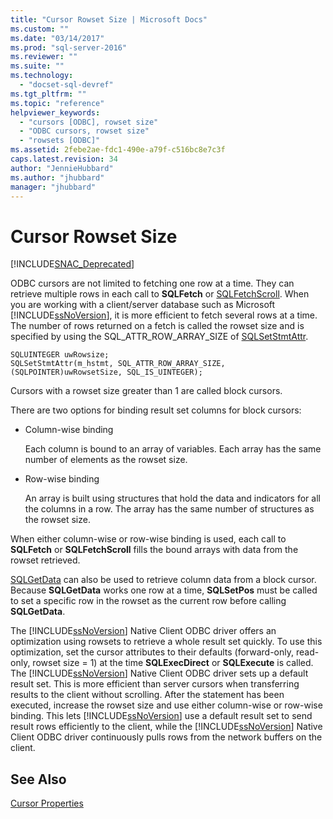 ```yaml
---
title: "Cursor Rowset Size | Microsoft Docs"
ms.custom: ""
ms.date: "03/14/2017"
ms.prod: "sql-server-2016"
ms.reviewer: ""
ms.suite: ""
ms.technology: 
  - "docset-sql-devref"
ms.tgt_pltfrm: ""
ms.topic: "reference"
helpviewer_keywords: 
  - "cursors [ODBC], rowset size"
  - "ODBC cursors, rowset size"
  - "rowsets [ODBC]"
ms.assetid: 2febe2ae-fdc1-490e-a79f-c516bc8e7c3f
caps.latest.revision: 34
author: "JennieHubbard"
ms.author: "jhubbard"
manager: "jhubbard"
---
```

# Cursor Rowset Size
[!INCLUDE[SNAC_Deprecated](../../../includes/snac-deprecated.md)]

  ODBC cursors are not limited to fetching one row at a time. They can retrieve multiple rows in each call to **SQLFetch** or [SQLFetchScroll](../../../relational-databases/extended-stored-procedures-reference/sqlfetchscroll.md). When you are working with a client/server database such as Microsoft [!INCLUDE[ssNoVersion](../../../includes/ssnoversion-md.md)], it is more efficient to fetch several rows at a time. The number of rows returned on a fetch is called the rowset size and is specified by using the SQL_ATTR_ROW_ARRAY_SIZE of [SQLSetStmtAttr](../../../relational-databases/extended-stored-procedures-reference/sqlsetstmtattr.md).  
  
```  
SQLUINTEGER uwRowsize;  
SQLSetStmtAttr(m_hstmt, SQL_ATTR_ROW_ARRAY_SIZE, (SQLPOINTER)uwRowsetSize, SQL_IS_UINTEGER);  
```  
  
 Cursors with a rowset size greater than 1 are called block cursors.  
  
 There are two options for binding result set columns for block cursors:  
  
-   Column-wise binding  
  
     Each column is bound to an array of variables. Each array has the same number of elements as the rowset size.  
  
-   Row-wise binding  
  
     An array is built using structures that hold the data and indicators for all the columns in a row. The array has the same number of structures as the rowset size.  
  
 When either column-wise or row-wise binding is used, each call to **SQLFetch** or **SQLFetchScroll** fills the bound arrays with data from the rowset retrieved.  
  
 [SQLGetData](../../../relational-databases/extended-stored-procedures-reference/sqlgetdata.md) can also be used to retrieve column data from a block cursor. Because **SQLGetData** works one row at a time, **SQLSetPos** must be called to set a specific row in the rowset as the current row before calling **SQLGetData**.  
  
 The [!INCLUDE[ssNoVersion](../../../includes/ssnoversion-md.md)] Native Client ODBC driver offers an optimization using rowsets to retrieve a whole result set quickly. To use this optimization, set the cursor attributes to their defaults (forward-only, read-only, rowset size = 1) at the time **SQLExecDirect** or **SQLExecute** is called. The [!INCLUDE[ssNoVersion](../../../includes/ssnoversion-md.md)] Native Client ODBC driver sets up a default result set. This is more efficient than server cursors when transferring results to the client without scrolling. After the statement has been executed, increase the rowset size and use either column-wise or row-wise binding. This lets [!INCLUDE[ssNoVersion](../../../includes/ssnoversion-md.md)] use a default result set to send result rows efficiently to the client, while the [!INCLUDE[ssNoVersion](../../../includes/ssnoversion-md.md)] Native Client ODBC driver continuously pulls rows from the network buffers on the client.  
  
## See Also  
 [Cursor Properties](../../../relational-databases/native-client-odbc-cursors/properties/cursor-properties.md)  
  
  
